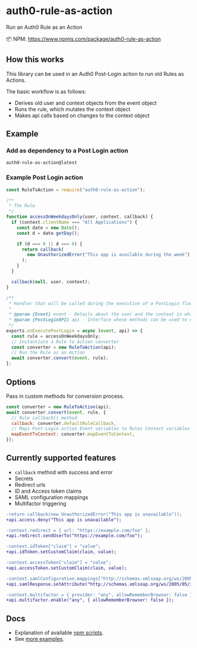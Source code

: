 # auth0-rule-as-action

Run an Auth0 Rule as an Action

📦 NPM: https://www.npmjs.com/package/auth0-rule-as-action

## How this works

This library can be used in an Auth0 Post-Login action to run old Rules as Actions.

The basic workflow is as follows:

- Derives old user and context objects from the event object
- Runs the rule, which mutates the context object
- Makes api calls based on changes to the context object

## Example

### Add as dependency to a Post Login action

```
auth0-rule-as-action@latest
```

### Example Post Login action

```javascript
const RuleToAction = require("auth0-rule-as-action");

/**
 * The Rule
 */
function accessOnWeekdaysOnly(user, context, callback) {
  if (context.clientName === "All Applications") {
    const date = new Date();
    const d = date.getDay();

    if (d === 0 || d === 6) {
      return callback(
        new UnauthorizedError("This app is available during the week"),
      );
    }
  }

  callback(null, user, context);
}

/**
 * Handler that will be called during the execution of a PostLogin flow.
 *
 * @param {Event} event - Details about the user and the context in which they are logging in.
 * @param {PostLoginAPI} api - Interface whose methods can be used to change the behavior of the login.
 */
exports.onExecutePostLogin = async (event, api) => {
  const rule = accessOnWeekdaysOnly;
  // Instantiate a Rule to Action converter
  const converter = new RuleToAction(api);
  // Run the Rule as an Action
  await converter.convert(event, rule);
};
```

## Options

Pass in custom methods for conversion process.

```javascript
const converter = new RuleToAction(api);
await converter.convert(event, rule, {
  // Rule callback() method
  callback: converter.defaultRuleCallback,
  // Maps Post-Login action Event variables to Rules Context variables
  mapEventToContext: converter.mapEventToContext,
});
```

## Currently supported features

- `callback` method with success and error
- Secrets
- Redirect urls
- ID and Access token claims
- SAML configuration mappings
- Multifactor triggering

```diff
-return callback(new UnauthorizedError("This app is unavailable"));
+api.access.deny("This app is unavailable");

-context.redirect = { url: "https://example.com/foo" };
+api.redirect.sendUserTo("https://example.com/foo");

-context.idToken["claim"] = "value";
+api.idToken.setCustomClaim(claim, value);

-context.accessToken["claim"] = "value";
+api.accessToken.setCustomClaim(claim, value);

-context.samlConfiguration.mappings["http://schemas.xmlsoap.org/ws/2005/05/identity/claims/nameidentifier"] = "upn";
+api.samlResponse.setAttribute("http://schemas.xmlsoap.org/ws/2005/05/identity/claims/nameidentifier", "upn");

-context.multifactor = { provider: "any", allowRememberBrowser: false };
+api.multifactor.enable("any", { allowRememberBrowser: false });
```

## Docs

- Explanation of available [npm scripts](./docs/scripts.md).
- See [more examples](./docs/examples.md).
